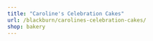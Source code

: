 ```yaml
---
title: "Caroline's Celebration Cakes"
url: /blackburn/carolines-celebration-cakes/
shop: bakery
---
```

